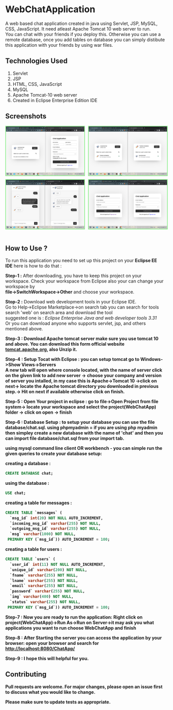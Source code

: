# WebChatApplication

A web based chat application created in java using Servlet, JSP, MySQL, CSS, JavaScript. It need atleast Apache Tomcat 10 web server to run.<br>
You can chat with your friends if you deploy this. Otherwise you can use a remote database, once you add tables on database you can simply distibute this application with your friends by using war files. 

## Technologies Used 
  1. Servlet 
  2. JSP
  3. HTML, CSS, JavaScript
  4. MySQL
  5. Apache Tomcat-10 web server
  6. Created in Eclipse Enterprise Edition IDE

## Screenshots

<div style="display: flex;flex-direction: column; grid-gap: 10px;">
    <div style="display: flex; grid-gap: 10px;">
        <img src="src/main/webapp/images/ch1.png" alt="screenshots" width="49%" style="border: 2px solid lightgreen"/>
        <img src="src/main/webapp/images/ch2.png" alt="screenshots" width="49%" style="border: 2px solid lightgreen"/>
    </div>
    <div style="display: flex; grid-gap: 10px;">
        <img src="src/main/webapp/images/ch3.png" alt="screenshots" width="49%" style="border: 2px solid lightgreen"/>
        <img src="src/main/webapp/images/ch4.png" alt="screenshots" width="49%" style="border: 2px solid lightgreen"/>
    </div>
</div>
<br>

## How to Use ?
  To run this application you need to set up this project on your <b>Eclipse EE IDE</b> here is how to do that : 

  <b>Step-1 :</b> After downloading, you have to keep this project on your workspace. Check your workspace from Eclipse also your can change your workspace by <br>
   <b>file->SwitchWorkspace->Other</b>
   and choose your workspace.

  <b>Stop-2 :</b> Download web development tools in your Eclipse IDE.<br>
   Go to  Help->Eclipse Marketplace->on search tab you can search for tools search 'web' on search area and download the tool <br>
          suggested one is :<i> Eclipse Enterprise Java and web developer tools 3.31</i><br>
          Or you can download anyone who supports servlet, jsp, and others mentioned above.

 <b>Step-3 : Download Apache tomcat server make sure you use tomcat 10 and above. You can download this form official website [tomcat.apache.org](https://tomcat.apache.org/download-10.cgi), also Unzip it.

<b>Step-4 :</b> Setup Tocat with Eclipse : you can setup tomcat go to Windows->Show Views->Servers<br>
A new tab will open where console located, with the name of server click on the given link to add new server -> choose your company and version of server you intalled, in my case this is <b>Apache->Tomcat 10 ->click on next-> locate the Apache tomcat directory you downloaded in previous step.-> Hit on next if available otherwise click on finish.<b>

<b>Step-5 :</b> Open Your project in eclipse : 
     go to file->Open Project from file system-> locate your workspace and select the project(WebChatApp) folder -> click on open -> finish

<b>Step-6 :</b> Database Setup : to setup your database you can use the file database/chat.sql.
  using phpmyadmin = if you are using php myadmin then simpley create a new database with the name of 'chat' and then you can import file database/chat.sql from your import tab.
  
  using mysql command line client OR workbench - 
  you can simple run the given queries to create your database setup: 
    
  creating a database :
    
```sql
CREATE DATABASE chat;
```

  using the database :

```sql
USE chat;
```

  creating a table for messages :

```sql
CREATE TABLE `messages` (
  `msg_id` int(20) NOT NULL AUTO_INCREMENT,
  `incoming_msg_id` varchar(255) NOT NULL,
  `outgoing_msg_id` varchar(255) NOT NULL,
  `msg` varchar(1000) NOT NULL,
 PRIMARY KEY (`msg_id`)) AUTO_INCREMENT = 100;
``` 

  creating a table for users :

```sql
CREATE TABLE `users` (
  `user_id` int(11) NOT NULL AUTO_INCREMENT,
  `unique_id` varchar(200) NOT NULL,
  `fname` varchar(255) NOT NULL,
  `lname` varchar(255) NOT NULL,
  `email` varchar(255) NOT NULL,
  `password` varchar(255) NOT NULL,
  `img` varchar(400) NOT NULL,
  `status` varchar(255) NOT NULL,
 PRIMARY KEY (`msg_id`)) AUTO_INCREMENT = 100;
```
    
 <b>Step-7 :</b> Now you are ready to run the application: Right click on project(WebChatApp)->Run As->Run on Server->it may ask you what applications you want to run choose  WebChatApp and finish
 
<b>Step-8 :</b> After Starting the server you can access the application by your browser: open your browser and search for [http://localhost:8080/ChatApp/](/)

<b>Step-9 :</b> I hope this will helpful for you.



## Contributing

Pull requests are welcome. For major changes, please open an issue first
to discuss what you would like to change.

Please make sure to update tests as appropriate.

